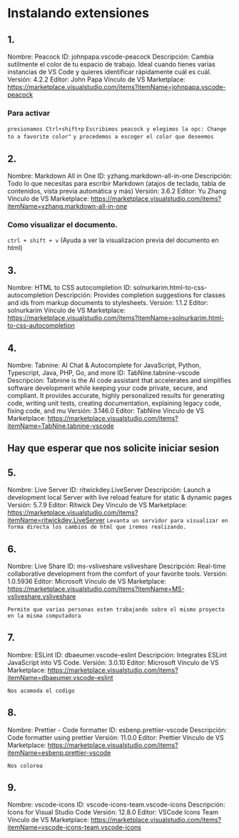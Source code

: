 # Instalando extensiones

## 1.
Nombre: Peacock ID: johnpapa.vscode-peacock Descripción: Cambia sutilmente el color de tu espacio de trabajo. Ideal cuando tienes varias instancias de VS Code y quieres identificar rápidamente cuál es cuál. Versión: 4.2.2 Editor: John Papa Vínculo de VS Marketplace: https://marketplace.visualstudio.com/items?itemName=johnpapa.vscode-peacock
### Para activar
```presionamos Ctrl+shift+p```
```Escribimos peacock y elegimos la opc: Change to a favorite color"```
```y procedemos a escoger el color que deseemos```

## 2.
Nombre: Markdown All in One ID: yzhang.markdown-all-in-one Descripción: Todo lo que necesitas para escribir Markdown (atajos de teclado, tabla de contenidos, vista previa automática y más) Versión: 3.6.2 Editor: Yu Zhang Vínculo de VS Marketplace: https://marketplace.visualstudio.com/items?itemName=yzhang.markdown-all-in-one

### Como visualizar el documento.
```ctrl + shift + v```  (Ayuda a ver la visualizacion previa del documento en html)

## 3.
Nombre: HTML to CSS autocompletion
ID: solnurkarim.html-to-css-autocompletion
Descripción: Provides completion suggestions for classes and ids from markup documents to stylesheets.
Versión: 1.1.2
Editor: solnurkarim
Vínculo de VS Marketplace: https://marketplace.visualstudio.com/items?itemName=solnurkarim.html-to-css-autocompletion

## 4.
Nombre: Tabnine: AI Chat & Autocomplete for JavaScript, Python, Typescript, Java, PHP, Go, and more
ID: TabNine.tabnine-vscode
Descripción: Tabnine is the AI code assistant that accelerates and simplifies software development while keeping your code private, secure, and compliant. It provides accurate, highly personalized results for generating code, writing unit tests, creating documentation, explaining legacy code, fixing code, and mu
Versión: 3.146.0
Editor: TabNine
Vínculo de VS Marketplace: https://marketplace.visualstudio.com/items?itemName=TabNine.tabnine-vscode

## Hay que esperar que nos solicite iniciar sesion 

## 5.
Nombre: Live Server
ID: ritwickdey.LiveServer
Descripción: Launch a development local Server with live reload feature for static & dynamic pages
Versión: 5.7.9
Editor: Ritwick Dey
Vínculo de VS Marketplace: https://marketplace.visualstudio.com/items?itemName=ritwickdey.LiveServer
```Levanta un servidor para visualizar en forma directa los cambios de html que iremos realizando.```

## 6.
Nombre: Live Share
ID: ms-vsliveshare.vsliveshare
Descripción: Real-time collaborative development from the comfort of your favorite tools.
Versión: 1.0.5936
Editor: Microsoft
Vínculo de VS Marketplace: https://marketplace.visualstudio.com/items?itemName=MS-vsliveshare.vsliveshare

```Permite que varias personas esten trabajando sobre el mismo proyecto en la misma computadora ```

## 7.
Nombre: ESLint
ID: dbaeumer.vscode-eslint
Descripción: Integrates ESLint JavaScript into VS Code.
Versión: 3.0.10
Editor: Microsoft
Vínculo de VS Marketplace: https://marketplace.visualstudio.com/items?itemName=dbaeumer.vscode-eslint

```Nos acomoda el codigo```

## 8.
Nombre: Prettier - Code formatter
ID: esbenp.prettier-vscode
Descripción: Code formatter using prettier
Versión: 11.0.0
Editor: Prettier
Vínculo de VS Marketplace: https://marketplace.visualstudio.com/items?itemName=esbenp.prettier-vscode

```Nos colorea```

## 9.
Nombre: vscode-icons
ID: vscode-icons-team.vscode-icons
Descripción: Icons for Visual Studio Code
Versión: 12.8.0
Editor: VSCode Icons Team
Vínculo de VS Marketplace: https://marketplace.visualstudio.com/items?itemName=vscode-icons-team.vscode-icons